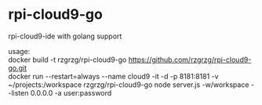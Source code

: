 # rpi-cloud9-go
rpi-cloud9-ide with golang support

usage:  
docker build -t rzgrzg/rpi-cloud9-go https://github.com/rzgrzg/rpi-cloud9-go.git  
docker run --restart=always --name cloud9 -it -d -p 8181:8181 -v ~/projects:/workspace rzgrzg/rpi-cloud9-go node server.js -w/workspace --listen 0.0.0.0 -a user:password

